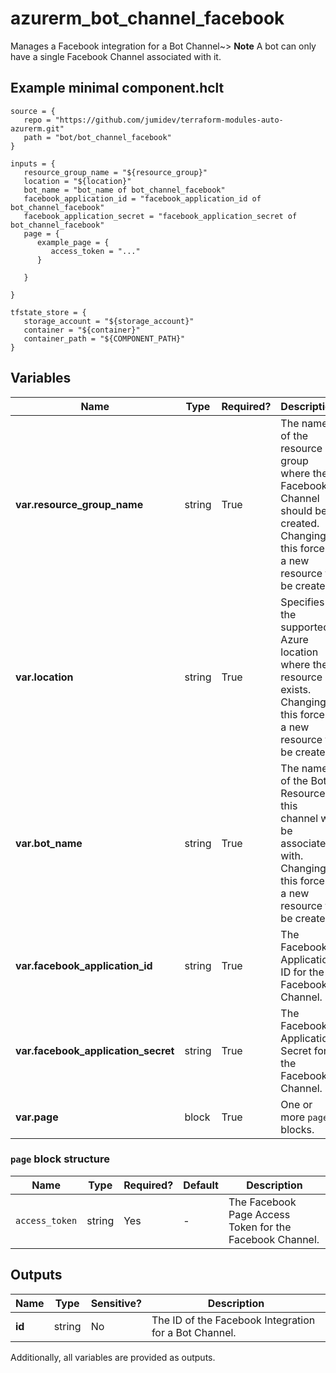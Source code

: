 # azurerm_bot_channel_facebook

Manages a Facebook integration for a Bot Channel~> **Note** A bot can only have a single Facebook Channel associated with it.

## Example minimal component.hclt

```hcl
source = {
   repo = "https://github.com/jumidev/terraform-modules-auto-azurerm.git" 
   path = "bot/bot_channel_facebook" 
}

inputs = {
   resource_group_name = "${resource_group}" 
   location = "${location}" 
   bot_name = "bot_name of bot_channel_facebook" 
   facebook_application_id = "facebook_application_id of bot_channel_facebook" 
   facebook_application_secret = "facebook_application_secret of bot_channel_facebook" 
   page = {
      example_page = {
         access_token = "..."   
      }
  
   }
 
}

tfstate_store = {
   storage_account = "${storage_account}" 
   container = "${container}" 
   container_path = "${COMPONENT_PATH}" 
}

```

## Variables

| Name | Type | Required? |  Description |
| ---- | ---- | --------- |  ----------- |
| **var.resource_group_name** | string | True | The name of the resource group where the Facebook Channel should be created. Changing this forces a new resource to be created. | 
| **var.location** | string | True | Specifies the supported Azure location where the resource exists. Changing this forces a new resource to be created. | 
| **var.bot_name** | string | True | The name of the Bot Resource this channel will be associated with. Changing this forces a new resource to be created. | 
| **var.facebook_application_id** | string | True | The Facebook Application ID for the Facebook Channel. | 
| **var.facebook_application_secret** | string | True | The Facebook Application Secret for the Facebook Channel. | 
| **var.page** | block | True | One or more `page` blocks. | 

### `page` block structure

| Name | Type | Required? | Default | Description |
| ---- | ---- | --------- | ------- | ----------- |
| `access_token` | string | Yes | - | The Facebook Page Access Token for the Facebook Channel. |



## Outputs

| Name | Type | Sensitive? | Description |
| ---- | ---- | --------- | --------- |
| **id** | string | No  | The ID of the Facebook Integration for a Bot Channel. | 

Additionally, all variables are provided as outputs.
